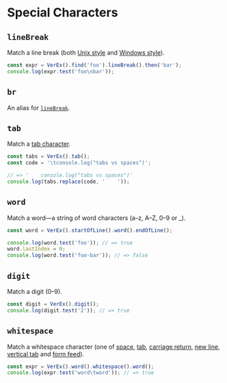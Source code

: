 # Special Characters

## `lineBreak`

Match a line break (both [Unix style](//codepoints.net/U+000A) and [Windows style](//codepoints.net/U+000D)).

```js
const expr = VerEx().find('foo').lineBreak().then('bar');
console.log(expr.test('foo\nbar'));
```

## `br`

An alias for [`lineBreak`](#linebreak).

## `tab`

Match a [tab character](//codepoints.net/U+0009).

```js
const tabs = VerEx().tab();
const code = '\tconsole.log("tabs vs spaces")';

// => '    console.log("tabs vs spaces")'
console.log(tabs.replace(code, '    '));
```

## `word`

Match a word—a string of word characters (a–z, A–Z, 0–9 or \_).

```js
const word = VerEx().startOfLine().word().endOfLine();

console.log(word.test('foo')); // => true
word.lastIndex = 0;
console.log(word.test('foo-bar')); // => false
```

## `digit`

Match a digit (0–9).

```js
const digit = VerEx().digit();
console.log(digit.test('2')); // => true
```

## `whitespace`

Match a whitespace character (one of [space](//codepoints.net/U+0020), [tab](//codepoints.net/U+0009), [carriage return](//codepoints.net/U+000D), [new line](//codepoints.net/U+000), [vertical tab](//codepoints.net/U+000B) and [form feed](//codepoints.net/U+000C)).

```js
const expr = VerEx().word().whitespace().word();
console.log(expr.test('word\tword')); // => true
```
